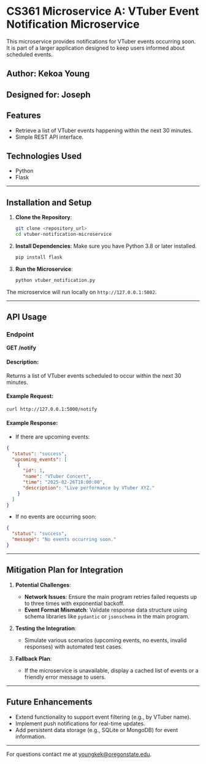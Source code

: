 # CS361 Microservice A: VTuber Event Notification Microservice

This microservice provides notifications for VTuber events occurring soon. It is part of a larger application designed to keep users informed about scheduled events.

## Author: Kekoa Young
## Designed for: Joseph

## Features
- Retrieve a list of VTuber events happening within the next 30 minutes.
- Simple REST API interface.

## Technologies Used
- Python
- Flask

---

## Installation and Setup

1. **Clone the Repository**:
    ```bash
    git clone <repository_url>
    cd vtuber-notification-microservice
    ```

2. **Install Dependencies**:
    Make sure you have Python 3.8 or later installed.
    ```bash
    pip install flask
    ```

3. **Run the Microservice**:
    ```bash
    python vtuber_notification.py
    ```

The microservice will run locally on `http://127.0.0.1:5002`.

---

## API Usage

### Endpoint
**GET /notify**

#### Description:
Returns a list of VTuber events scheduled to occur within the next 30 minutes.

#### Example Request:
```bash
curl http://127.0.0.1:5000/notify
```

#### Example Response:
- If there are upcoming events:
```json
{
  "status": "success",
  "upcoming_events": [
    {
      "id": 1,
      "name": "VTuber Concert",
      "time": "2025-02-26T18:00:00",
      "description": "Live performance by VTuber XYZ."
    }
  ]
}
```

- If no events are occurring soon:
```json
{
  "status": "success",
  "message": "No events occurring soon."
}
```

---

## Mitigation Plan for Integration

1. **Potential Challenges**:
    - **Network Issues**: Ensure the main program retries failed requests up to three times with exponential backoff.
    - **Event Format Mismatch**: Validate response data structure using schema libraries like `pydantic` or `jsonschema` in the main program.

2. **Testing the Integration**:
    - Simulate various scenarios (upcoming events, no events, invalid responses) with automated test cases.

3. **Fallback Plan**:
    - If the microservice is unavailable, display a cached list of events or a friendly error message to users.

---

## Future Enhancements
- Extend functionality to support event filtering (e.g., by VTuber name).
- Implement push notifications for real-time updates.
- Add persistent data storage (e.g., SQLite or MongoDB) for event information.

---

For questions contact me at youngkek@oregonstate.edu.

